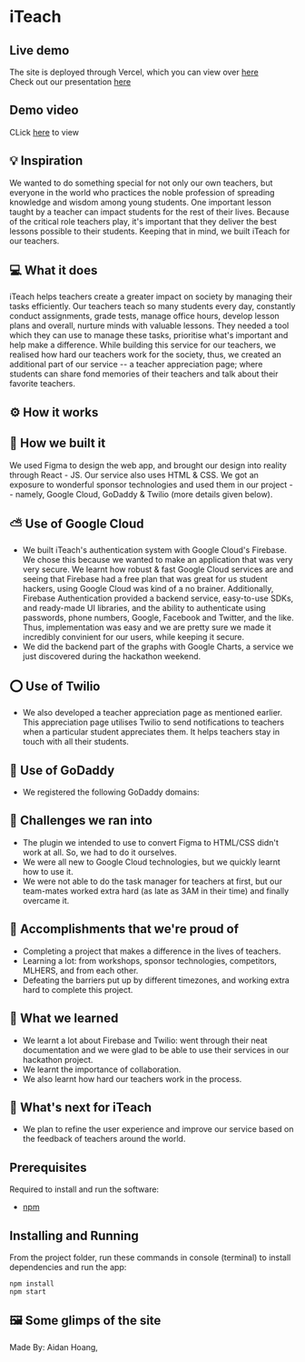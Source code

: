 # iTeach

## Live demo

The site is deployed through Vercel, which you can view over [here]()  
Check out our presentation [here]()

## Demo video

CLick [here]() to view 

## 💡 Inspiration
We wanted to do something special for not only our own teachers, but everyone in the world who practices the noble profession of spreading knowledge and wisdom among young students. One important lesson taught by a teacher can impact students for the rest of their lives. Because of the critical role teachers play, it's important that they deliver the best lessons possible to their students. Keeping that in mind, we built iTeach for our teachers. 

## 💻 What it does
iTeach helps teachers create a greater impact on society by managing their tasks efficiently. Our teachers teach so many students every day, constantly conduct assignments, grade tests, manage office hours, develop lesson plans and overall, nurture minds with valuable lessons. They needed a tool which they can use to manage these tasks, prioritise what's important and help make a difference. While building this service for our teachers, we realised how hard our teachers work for the society, thus, we created an additional part of our service -- a teacher appreciation page; where students can share fond memories of their teachers and talk about their favorite teachers.

## ⚙️ How it works

## 🔨 How we built it
We used Figma to design the web app, and brought our design into reality through React - JS. Our service also uses HTML & CSS. We got an exposure to wonderful sponsor technologies and used them in our project -- namely, Google Cloud, GoDaddy & Twilio (more details given below). 

## ⛅ Use of Google Cloud
- We built iTeach's authentication system with Google Cloud's Firebase. We chose this because we wanted to make an application that was very very secure. We learnt how robust & fast Google Cloud services are and seeing that Firebase had a free plan that was great for us student hackers, using Google Cloud was kind of a no brainer. Additionally, Firebase Authentication provided a backend service, easy-to-use SDKs, and ready-made UI libraries, and the ability to authenticate using passwords, phone numbers, Google, Facebook and Twitter, and the like. Thus, implementation was easy and we are pretty sure we made it incredibly convinient for our users, while keeping it secure. 
- We did the backend part of the graphs with Google Charts, a service we just discovered during the hackathon weekend. 

## ⭕ Use of Twilio
- We also developed a teacher appreciation page as mentioned earlier. This appreciation page utilises Twilio to send notifications to teachers when a particular student appreciates them. It helps teachers stay in touch with all their students. 

##  Use of GoDaddy
- We registered the following GoDaddy domains:

## 🧠 Challenges we ran into
- The plugin we intended to use to convert Figma to HTML/CSS didn't work at all. So, we had to do it ourselves. 
- We were all new to Google Cloud technologies, but we quickly learnt how to use it.
- We were not able to do the task manager for teachers at first, but our team-mates worked extra hard (as late as 3AM in their time) and finally overcame it. 

## 🏅 Accomplishments that we're proud of
- Completing a project that makes a difference in the lives of teachers. 
- Learning a lot: from workshops, sponsor technologies, competitors, MLHERS, and from each other. 
- Defeating the barriers put up by different timezones, and working extra hard to complete this project. 

## 📖 What we learned
- We learnt a lot about Firebase and Twilio: went through their neat documentation and we were glad to be able to use their services in our hackathon project. 
- We learnt the importance of collaboration.
- We also learnt how hard our teachers work in the process. 

## 🚀 What's next for iTeach
- We plan to refine the user experience and improve our service based on the feedback of teachers around the world.

## Prerequisites
Required to install and run the software:

- [npm](https://www.npmjs.com/get-npm)

## Installing and Running

From the project folder, run these commands in console (terminal) to install dependencies and run the app:

```
npm install
npm start
```

## 🖼️ Some glimps of the site

Made By: Aidan Hoang, 